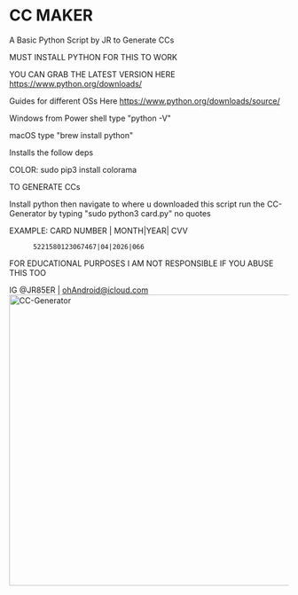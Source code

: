 # CC MAKER

A Basic Python Script by JR to Generate CCs

MUST INSTALL PYTHON FOR THIS TO WORK

YOU CAN GRAB THE LATEST VERSION HERE 
https://www.python.org/downloads/

Guides for different OSs Here
https://www.python.org/downloads/source/

Windows from Power shell type "python -V"

macOS type "brew install python"

Installs the follow deps

COLOR: sudo pip3 install colorama 

TO GENERATE CCs

Install python then navigate to where u downloaded this script
run the CC-Generator by typing "sudo python3 card.py" no quotes

EXAMPLE:  CARD NUMBER | MONTH|YEAR| CVV

          5221580123067467|04|2026|066

FOR EDUCATIONAL PURPOSES I AM NOT RESPONSIBLE IF YOU ABUSE THIS TOO

IG @JR85ER | ohAndroid@icloud.com
<img width="525" alt="CC-Generator" src="https://user-images.githubusercontent.com/119916323/226211527-12cc41be-f0c1-40dc-a816-3c2d9199c72d.png">

 
